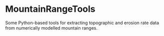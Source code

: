 # MountainRangeTools
Some Python-based tools for extracting topographic and erosion rate data from numerically modelled mountain ranges. 
